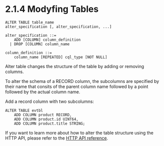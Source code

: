 2.1.4 Modyfing Tables
=====================

    ALTER TABLE table_name
    alter_specification [, alter_specification, ...]

    alter_specification ::=
        ADD [COLUMN] column_definition
      | DROP [COLUMN] column_name

    column_definition ::=
        column_name [REPEATED] cql_type [NOT NULL]


Alter table changes the structure of the table by adding or removing columns.


To alter the schema of a RECORD column, the subcolumns are specified by their name
that consits of the parent column name followed by a point followed by the actual
column name.

Add a record column with two subcolumns:

    ALTER TABLE evtbl
        ADD COLUMN product RECORD,
        ADD COLUMN product.id UINT64,
        ADD COLUMN product.title STRING;


If you want to learn more about how to alter the table structure using the HTTP API,
please refer to the [HTTP API reference](/documentation/api/http/).
